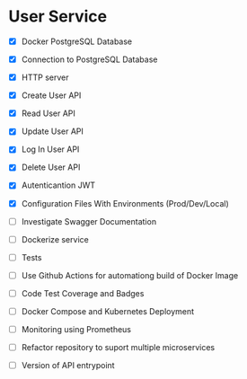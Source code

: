 # User Service

- [X] Docker PostgreSQL Database
- [X] Connection to PostgreSQL Database
- [X] HTTP server
- [X] Create User API
- [X] Read User API
- [X] Update User API
- [X] Log In User API
- [X] Delete User API
- [X] Autenticantion JWT
- [X] Configuration Files With Environments (Prod/Dev/Local)
- [ ] Investigate Swagger Documentation
- [ ] Dockerize service
- [ ] Tests
- [ ] Use Github Actions for automationg build of Docker Image 
- [ ] Code Test Coverage and Badges
- [ ] Docker Compose and Kubernetes Deployment
- [ ] Monitoring using Prometheus
- [ ] Refactor repository to suport multiple microservices 
- [ ] Version of API entrypoint


